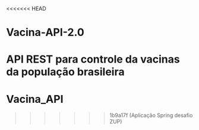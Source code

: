 <<<<<<< HEAD
# Vacina-API-2.0
API REST para controle da vacinas da população brasileira
=======
# Vacina_API
>>>>>>> 1b9a17f (Aplicação Spring desafio ZUP)
